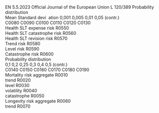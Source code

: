 EN  5.5.2023 Official Journal of the European Union L 120/389
 Probability distribution  
Mean  Standard devi ­
ation  0,001  0,005  0,01  0,05  (contr.)  
C0080  C0090  C0100  C0110  C0120  C0130  
Health SLT expense risk  R0550  
Health SLT catastrophe risk  R0560  
Health SLT revision risk  R0570  
Trend risk  R0580  
Level risk  R0590  
Catastrophe risk  R0600  
Probability distribution  
0,1  0,2  0,25  0,3  0,4  0,5  (contr.)  
C0140  C0150  C0160  C0170  C0180  C0190  
Mortality risk aggregate  R0010  
trend  R0020  
level  R0030  
volatility  R0040  
catastrophe  R0050  
Longevity risk aggregate  R0060  
trend  R0070
